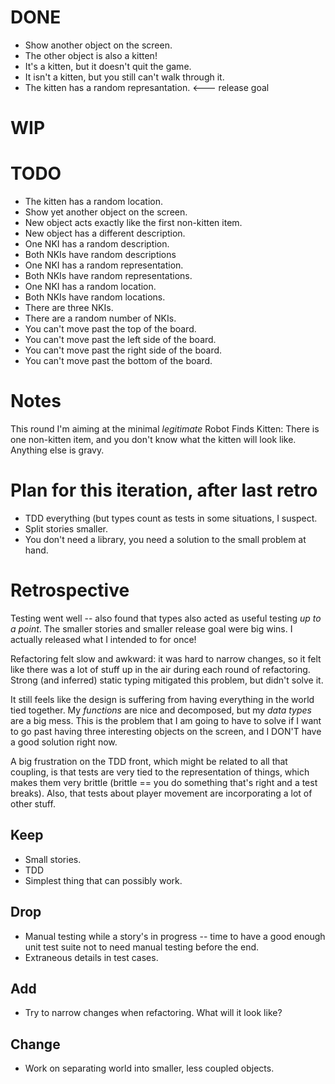# DONE

* Show another object on the screen.
* The other object is also a kitten!
* It's a kitten, but it doesn't quit the game.
* It isn't a kitten, but you still can't walk through it.
* The kitten has a random represantation. &lt;--- release goal

# WIP


# TODO

* The kitten has a random location.
* Show yet another object on the screen.
* New object acts exactly like the first non-kitten item.
* New object has a different description.
* One NKI has a random description.
* Both NKIs have random descriptions
* One NKI has a random representation.
* Both NKIs have random representations.
* One NKI has a random location.
* Both NKIs have random locations.
* There are three NKIs.
* There are a random number of NKIs.
* You can't move past the top of the board.
* You can't move past the left side of the board.
* You can't move past the right side of the board.
* You can't move past the bottom of the board.

# Notes

This round I'm aiming at the minimal *legitimate* Robot Finds Kitten: There is one non-kitten item, and you don't know what the kitten will look like. Anything else is gravy.

# Plan for this iteration, after last retro

* TDD everything (but types count as tests in some situations, I suspect.
* Split stories smaller.
* You don't need a library, you need a solution to the small problem at
  hand.

# Retrospective

Testing went well -- also found that types also acted as useful testing *up to a point*. The smaller stories and smaller release goal were big wins. I actually released what I intended to for once!

Refactoring felt slow and awkward: it was hard to narrow changes, so it felt like there was a lot of stuff up in the air during each round of refactoring. Strong (and inferred) static typing mitigated this problem, but didn't solve it.

It still feels like the design is suffering from having everything in the world tied together. My _functions_ are nice and decomposed, but my _data types_ are a big mess. This is the problem that I am going to have to solve if I want to go past having three interesting objects on the screen, and I DON'T have a good solution right now.

A big frustration on the TDD front, which might be related to all that coupling, is that tests are very tied to the representation of things, which makes them very brittle (brittle == you do something that's right and a test breaks). Also, that tests about player movement are incorporating a lot of other stuff.

## Keep

* Small stories.
* TDD
* Simplest thing that can possibly work.

## Drop

* Manual testing while a story's in progress -- time to have a good enough
  unit test suite not to need manual testing before the end.
* Extraneous details in test cases.

## Add

* Try to narrow changes when refactoring. What will it look like?

## Change

* Work on separating world into smaller, less coupled objects.
